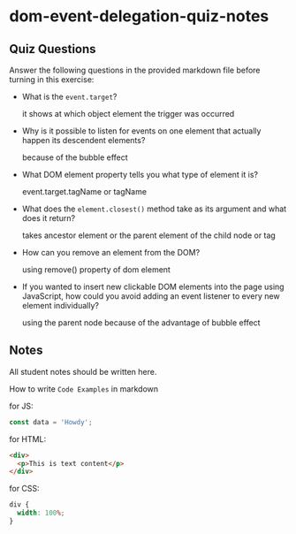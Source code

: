 # dom-event-delegation-quiz-notes

## Quiz Questions

Answer the following questions in the provided markdown file before turning in this exercise:

- What is the `event.target`?

  it shows at which object element the trigger was occurred

- Why is it possible to listen for events on one element that actually happen its descendent elements?

  because of the bubble effect

- What DOM element property tells you what type of element it is?

  event.target.tagName or tagName

- What does the `element.closest()` method take as its argument and what does it return?

  takes ancestor element or the parent element of the child node or tag

- How can you remove an element from the DOM?

  using remove() property of dom element

- If you wanted to insert new clickable DOM elements into the page using JavaScript, how could you avoid adding an event listener to every new element individually?

  using the parent node because of the advantage of bubble effect

## Notes

All student notes should be written here.

How to write `Code Examples` in markdown

for JS:

```javascript
const data = 'Howdy';
```

for HTML:

```html
<div>
  <p>This is text content</p>
</div>
```

for CSS:

```css
div {
  width: 100%;
}
```
